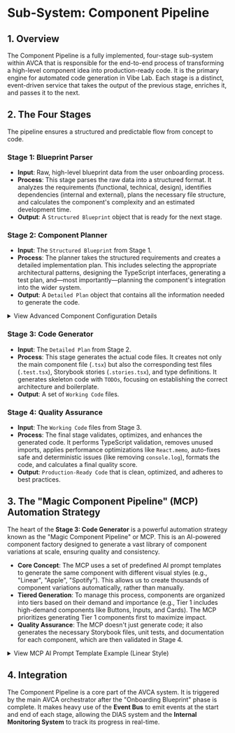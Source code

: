 # Sub-System: Component Pipeline

## 1. Overview

The Component Pipeline is a fully implemented, four-stage sub-system within AVCA that is responsible for the end-to-end process of transforming a high-level component idea into production-ready code. It is the primary engine for automated code generation in Vibe Lab. Each stage is a distinct, event-driven service that takes the output of the previous stage, enriches it, and passes it to the next.

## 2. The Four Stages

The pipeline ensures a structured and predictable flow from concept to code.

### Stage 1: Blueprint Parser
*   **Input**: Raw, high-level blueprint data from the user onboarding process.
*   **Process**: This stage parses the raw data into a structured format. It analyzes the requirements (functional, technical, design), identifies dependencies (internal and external), plans the necessary file structure, and calculates the component's complexity and an estimated development time.
*   **Output**: A `Structured Blueprint` object that is ready for the next stage.

### Stage 2: Component Planner
*   **Input**: The `Structured Blueprint` from Stage 1.
*   **Process**: The planner takes the structured requirements and creates a detailed implementation plan. This includes selecting the appropriate architectural patterns, designing the TypeScript interfaces, generating a test plan, and—most importantly—planning the component's integration into the wider system.
*   **Output**: A `Detailed Plan` object that contains all the information needed to generate the code.

<details>
<summary>View Advanced Component Configuration Details</summary>

A key feature of the Component Planner is the **Advanced Component Configuration** wizard. This is an intelligent, multi-step process that goes beyond code structure to define a component's relationship with the rest of the application.

*   **Data Binding Wizard**: This tool can automatically analyze a user's database schema, intelligently map database fields to component props (e.g., `user_id` to `userId`), and infer relationships between tables to suggest connections between components.
*   **API Integration**: The wizard can auto-generate the necessary CRUD API endpoints for the component, configure authentication and permission requirements, and apply consistent error handling patterns.
*   **Behavior Customization**: Users can configure component-specific business logic, connect components to external services (e.g., Stripe, SendGrid), and enable analytics tracking.

This configuration step ensures that when a component's code is generated in Stage 3, it is not just a dumb UI element but a fully integrated piece of the application.
</details>

### Stage 3: Code Generator
*   **Input**: The `Detailed Plan` from Stage 2.
*   **Process**: This stage generates the actual code files. It creates not only the main component file (`.tsx`) but also the corresponding test files (`.test.tsx`), Storybook stories (`.stories.tsx`), and type definitions. It generates skeleton code with `TODOs`, focusing on establishing the correct architecture and boilerplate.
*   **Output**: A set of `Working Code` files.

### Stage 4: Quality Assurance
*   **Input**: The `Working Code` files from Stage 3.
*   **Process**: The final stage validates, optimizes, and enhances the generated code. It performs TypeScript validation, removes unused imports, applies performance optimizations like `React.memo`, auto-fixes safe and deterministic issues (like removing `console.log`), formats the code, and calculates a final quality score.
*   **Output**: `Production-Ready Code` that is clean, optimized, and adheres to best practices.

## 3. The "Magic Component Pipeline" (MCP) Automation Strategy

The heart of the **Stage 3: Code Generator** is a powerful automation strategy known as the "Magic Component Pipeline" or MCP. This is an AI-powered component factory designed to generate a vast library of component variations at scale, ensuring quality and consistency.

*   **Core Concept**: The MCP uses a set of predefined AI prompt templates to generate the same component with different visual styles (e.g., "Linear", "Apple", "Spotify"). This allows us to create thousands of component variations automatically, rather than manually.
*   **Tiered Generation**: To manage this process, components are organized into tiers based on their demand and importance (e.g., Tier 1 includes high-demand components like Buttons, Inputs, and Cards). The MCP prioritizes generating Tier 1 components first to maximize impact.
*   **Quality Assurance**: The MCP doesn't just generate code; it also generates the necessary Storybook files, unit tests, and documentation for each component, which are then validated in Stage 4.

<details>
<summary>View MCP AI Prompt Template Example (Linear Style)</summary>

The MCP uses detailed system prompts to guide the AI in generating components that adhere to a specific design system's principles.

```typescript
const linearStyleMCP = {
  systemPrompt: `
    You are an expert React component developer specializing in modern SaaS design.
    Generate a \${componentType} component following Linear.app's design principles:
    
    Style Guidelines:
    - Dark theme primary (#000000 background, #111111 surfaces)
    - Angular gradients with blur effects
    - Inter font family, clean typography hierarchy
    - Subtle micro-animations and hover states
    
    Technical Requirements:
    - TypeScript with full type definitions
    - Pure Tailwind CSS v4 exclusively for styling
    - Accessible ARIA labels and keyboard navigation
    - Mobile-first responsive design
    
    Component Specifications:
    \${componentSpecifications}
  `
}
```
</details>

## 4. Integration

The Component Pipeline is a core part of the AVCA system. It is triggered by the main AVCA orchestrator after the "Onboarding Blueprint" phase is complete. It makes heavy use of the **Event Bus** to emit events at the start and end of each stage, allowing the DIAS system and the **Internal Monitoring System** to track its progress in real-time.
